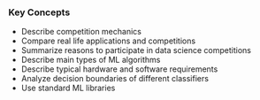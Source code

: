 ### Key Concepts
- Describe competition mechanics
- Compare real life applications and competitions
- Summarize reasons to participate in data science competitions
- Describe main types of ML algorithms
- Describe typical hardware and software requirements
- Analyze decision boundaries of different classifiers
- Use standard ML libraries
